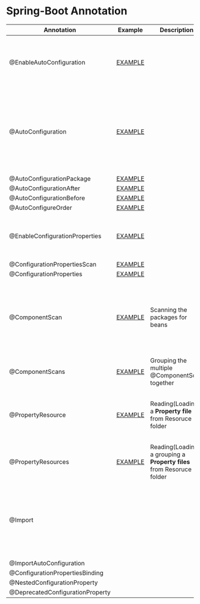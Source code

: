 # Spring-Boot Annotation


| Annotation                       | Example                                                                                                                             | Description                                                           | Reference link                                                                                                                                                                                                                                                                                                                                    |
|----------------------------------|-------------------------------------------------------------------------------------------------------------------------------------|-----------------------------------------------------------------------|---------------------------------------------------------------------------------------------------------------------------------------------------------------------------------------------------------------------------------------------------------------------------------------------------------------------------------------------------|
| @EnableAutoConfiguration         | [EXAMPLE](./external-jar-boot2/src/main/resources/META-INF/spring.factories)                                                        |                                                                       | **SPRING BOOT 2 AUTO-CONFIGURATION** <br><br> https://docs.spring.io/spring-boot/docs/2.1.13.RELEASE/reference/html/boot-features-developing-auto-configuration.html <br><br> **[Official refernce link](./doc/README_2.6.15.md)**                                                                                                                |
| @AutoConfiguration               | [EXAMPLE](./external-jar-boot3/src/main/resources/META-INF/spring/org.springframework.boot.autoconfigure.AutoConfiguration.imports) |                                                                       | **SPRING BOOT 3 AUTO-CONFIGURATION** <br><br> https://github.com/spring-projects/spring-boot/wiki/Spring-Boot-2.7-Release-Notes#changes-to-auto-configuration <br><br> https://github.com/spring-projects/spring-boot/wiki/Spring-Boot-3.0-Migration-Guide#auto-configuration-files <br><br> **[Official refernce link](./doc/README_2.7.0.md)**  |
| @AutoConfigurationPackage        | [EXAMPLE](./)                                                                                                                       |                                                                       |                                                                                                                                                                                                                                                                                                                                                   |
| @AutoConfigurationAfter          | [EXAMPLE](./)                                                                                                                       |                                                                       |                                                                                                                                                                                                                                                                                                                                                   |
| @AutoConfigurationBefore         | [EXAMPLE](./)                                                                                                                       |                                                                       |                                                                                                                                                                                                                                                                                                                                                   |
| @AutoConfigureOrder              | [EXAMPLE](./)                                                                                                                       |                                                                       |                                                                                                                                                                                                                                                                                                                                                   |
| @EnableConfigurationProperties   | [EXAMPLE](./@EnableConfigurationProperties/src/main/java/com/ilan/MainApplication.java)                                             |                                                                       | https://stackoverflow.com/questions/49880453/what-difference-does-enableconfigurationproperties-make-if-a-bean-is-already-an <br> <br> https://www.baeldung.com/spring-enable-config-properties                                                                                                                                                   |
| @ConfigurationPropertiesScan     | [EXAMPLE](./@EnableConfigurationProperties/src/main/java/com/ilan/MainApplication.java)                                             |                                                                       |                                                                                                                                                                                                                                                                                                                                                   |
| @ConfigurationProperties         | [EXAMPLE](./@EnableConfigurationProperties/src/main/java/com/ilan/config/YamlConfig.java)                                           |                                                                       |                                                                                                                                                                                                                                                                                                                                                   |
| @ComponentScan                   | [EXAMPLE](./external-jar-boot2/src/main/java/org/jpmc/externaljarboot2/ExternalJarBoot2Application.java)                            | Scanning the packages for beans                                       | https://reflectoring.io/spring-component-scanning/ **(Disable the default scan with Spring Boot)** <br><br> https://www.baeldung.com/spring-component-scanning <br><br> https://www.geeksforgeeks.org/spring-componentscan-annotation-with-example/ <br><br> https://www.baeldung.com/spring-componentscan-vs-enableautoconfiguration             |
| @ComponentScans                  | [EXAMPLE](./external-jar-boot3/src/main/java/org/jpmc/externaljarboot3/ExternalJarBoot3Application.java)                            | Grouping the multiple @ComponentScan together                         | https://www.baeldung.com/spring-bean-annotations                                                                                                                                                                                                                                                                                                  |
| @PropertyResource                | [EXAMPLE](./external-jar-boot3/src/main/java/net/tcs/config/TestPropertyResource.java)                                              | Reading(Loading) a **Property file** from Resoruce folder             | https://www.baeldung.com/properties-with-spring <br><br> https://mkyong.com/spring/spring-propertysources-example/ <br><br>	https://www.javaguides.net/2018/09/spring-propertysource-annotation-with-example.html                                                                                                                                 |
| @PropertyResources               | [EXAMPLE](./external-jar-boot2/src/main/java/net/tcs/config/TestPropertyResource.java)                                              | Reading(Loading) a grouping a **Property files** from Resoruce folder | https://stackoverflow.com/questions/14505078/accessing-multiple-property-files-with-propertyresource-in-spring                                                                                                                                                                                                                                    |
| @Import                          |                                                                                                                                     |                                                                       | https://www.baeldung.com/spring-import-annotation <br><br> http://www.javabyexamples.com/guide-to-import-in-spring <br><br> https://www.logicbig.com/tutorials/spring-framework/spring-core/using-import.html <br><br> https://stackoverflow.com/questions/35502164/what-is-the-use-case-of-import-annotation                                     |
| @ImportAutoConfiguration         |                                                                                                                                     |                                                                       |                                                                                                                                                                                                                                                                                                                                                   |
| @ConfigurationPropertiesBinding  |                                                                                                                                     |                                                                       |                                                                                                                                                                                                                                                                                                                                                   |
| @NestedConfigurationProperty     |                                                                                                                                     |                                                                       |                                                                                                                                                                                                                                                                                                                                                   |
| @DeprecatedConfigurationProperty |                                                                                                                                     |                                                                       |                                                                                                                                                                                                                                                                                                                                                   |
